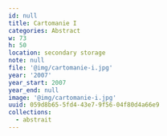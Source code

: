 ```yaml
---
id: null
title: Cartomanie I
categories: Abstract
w: 73
h: 50
location: secondary storage
note: null
file: '@img/cartomanie-i.jpg'
year: '2007'
year_start: 2007
year_end: null
image: '@img/cartomanie-i.jpg'
uuid: 059d8b65-5fd4-43e7-9f56-04f80d4a66e9
collections:
  - abstrait
---
```


